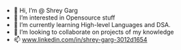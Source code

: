 - 👋 Hi, I’m @ Shrey Garg 
- 👀 I’m interested in Opensource stuff
- 🌱 I’m currently learning High-level Languages and DSA.
- 💞️ I’m looking to collaborate on projects of my knowledge
- 📫 www.linkedin.com/in/shrey-garg-3012d1654

<!---
ShreyGrg03/ShreyGrg03 is a ✨ special ✨ repository because its `README.md` (this file) appears on your GitHub profile.
You can click the Preview link to take a look at your changes.
--->
